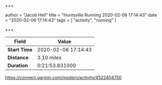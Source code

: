 +++

author = "Jacob Hell"
title = "Huntsville Running 2020-02-06 17:14:43"
date = "2020-02-06 17:14:43"
tags = [
    "activity", "running"
]

+++

<!--more-->

|Field  |Value  |
|--- | --- |
|**Start Time**|2020-02-06 17:14:43|
|**Distance**|3.10 miles|
|**Duration**|0:21:53.831000|

https://connect.garmin.com/modern/activity/4522404750